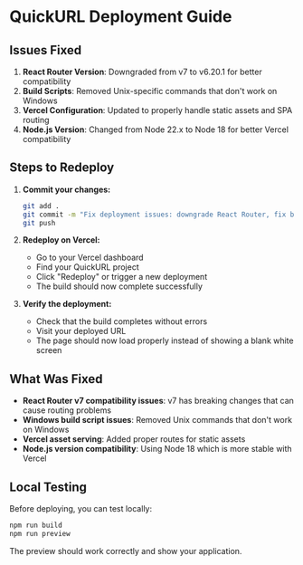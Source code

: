 # QuickURL Deployment Guide

## Issues Fixed

1. **React Router Version**: Downgraded from v7 to v6.20.1 for better compatibility
2. **Build Scripts**: Removed Unix-specific commands that don't work on Windows
3. **Vercel Configuration**: Updated to properly handle static assets and SPA routing
4. **Node.js Version**: Changed from Node 22.x to Node 18 for better Vercel compatibility

## Steps to Redeploy

1. **Commit your changes:**
   ```bash
   git add .
   git commit -m "Fix deployment issues: downgrade React Router, fix build scripts, update Vercel config"
   git push
   ```

2. **Redeploy on Vercel:**
   - Go to your Vercel dashboard
   - Find your QuickURL project
   - Click "Redeploy" or trigger a new deployment
   - The build should now complete successfully

3. **Verify the deployment:**
   - Check that the build completes without errors
   - Visit your deployed URL
   - The page should now load properly instead of showing a blank white screen

## What Was Fixed

- **React Router v7 compatibility issues**: v7 has breaking changes that can cause routing problems
- **Windows build script issues**: Removed Unix commands that don't work on Windows
- **Vercel asset serving**: Added proper routes for static assets
- **Node.js version compatibility**: Using Node 18 which is more stable with Vercel

## Local Testing

Before deploying, you can test locally:
```bash
npm run build
npm run preview
```

The preview should work correctly and show your application.
